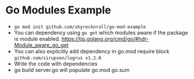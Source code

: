 # Go Modules Example

* `go mod init github.com/skyrocknroll/go-mod-example`
* You can dependency using `go get` which modules aware if the package is module enabled. https://tip.golang.org/cmd/go/#hdr-Module_aware_go_get
* You can also explicitly add dependency in go.mod require block `github.com/sirupsen/logrus v1.2.0`
* Write the code with dependencies
* go build server.go will populate go.mod go.sum
